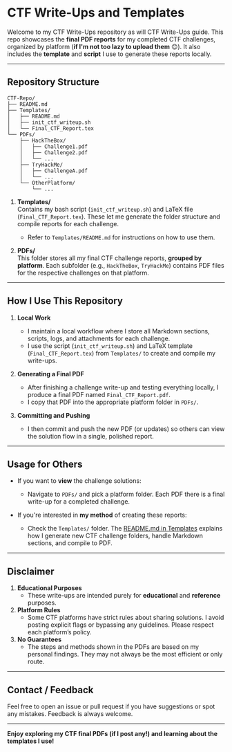 # CTF Write-Ups and Templates

Welcome to my CTF Write-Ups repository as will CTF Write-Ups guide. This repo showcases the **final PDF reports** for my completed CTF challenges, organized by platform (**if I'm not too lazy to upload them** 😊). It also includes the **template** and **script** I use to generate these reports locally.

---

## Repository Structure

```
CTF-Repo/
├── README.md
├── Templates/
│   ├── README.md
│   ├── init_ctf_writeup.sh
│   └── Final_CTF_Report.tex
└── PDFs/
    ├── HackTheBox/
    │   ├── Challenge1.pdf
    │   ├── Challenge2.pdf
    │   └── ...
    ├── TryHackMe/
    │   ├── ChallengeA.pdf
    │   └── ...
    └── OtherPlatform/
        └── ...
```

1. **Templates/**  
   Contains my bash script (`init_ctf_writeup.sh`) and LaTeX file (`Final_CTF_Report.tex`). These let me generate the folder structure and compile reports for each challenge.  
   - Refer to `Templates/README.md` for instructions on how to use them.

2. **PDFs/**  
   This folder stores all my final CTF challenge reports, **grouped by platform**. Each subfolder (e.g., `HackTheBox`, `TryHackMe`) contains PDF files for the respective challenges on that platform.

---

## How I Use This Repository

1. **Local Work**  
   - I maintain a local workflow where I store all Markdown sections, scripts, logs, and attachments for each challenge.  
   - I use the script (`init_ctf_writeup.sh`) and LaTeX template (`Final_CTF_Report.tex`) from `Templates/` to create and compile my write-ups.

2. **Generating a Final PDF**  
   - After finishing a challenge write-up and testing everything locally, I produce a final PDF named `Final_CTF_Report.pdf`.  
   - I copy that PDF into the appropriate platform folder in `PDFs/`.

3. **Committing and Pushing**  
   - I then commit and push the new PDF (or updates) so others can view the solution flow in a single, polished report.

---

## Usage for Others

- If you want to **view** the challenge solutions:
  - Navigate to `PDFs/` and pick a platform folder. Each PDF there is a final write-up for a completed challenge.

- If you're interested in **my method** of creating these reports:
  - Check the `Templates/` folder. The [README.md in Templates](Templates/README.md) explains how I generate new CTF challenge folders, handle Markdown sections, and compile to PDF.

---

## Disclaimer

1. **Educational Purposes**  
   - These write-ups are intended purely for **educational** and **reference** purposes.
2. **Platform Rules**  
   - Some CTF platforms have strict rules about sharing solutions. I avoid posting explicit flags or bypassing any guidelines. Please respect each platform’s policy.
3. **No Guarantees**  
   - The steps and methods shown in the PDFs are based on my personal findings. They may not always be the most efficient or only route.

---

## Contact / Feedback 

Feel free to open an issue or pull request if you have suggestions or spot any mistakes. Feedback is always welcome.

---

**Enjoy exploring my CTF final PDFs (if I post any!) and learning about the templates I use!**
